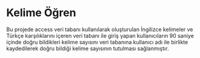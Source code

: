 # Kelime Öğren

Bu projede access veri tabanı kullanılarak oluşturulan İngilizce kelimeler ve Türkçe karşılıklarını içeren veri tabanı ile giriş yapan kullanıcıların 90 saniye içinde doğru bildikleri kelime sayısını veri tabanına kullanıcı adı ile birlikte kaydedilerek doğru bildiği kelime sayısının tutulması sağlanmıştır.